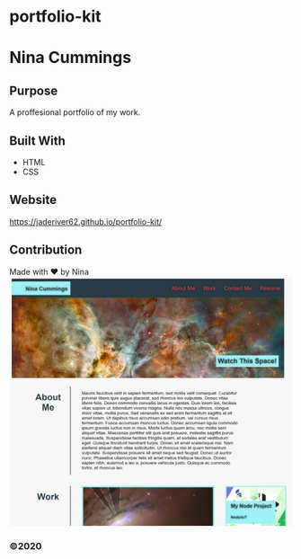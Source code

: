 # portfolio-kit

# Nina Cummings

## Purpose
A proffesional portfolio of my work.

## Built With
* HTML
* CSS

## Website
https://jaderiver62.github.io/portfolio-kit/

## Contribution
Made with ❤️ by Nina
![Screenshot](https://github.com/jaderiver62/portfolio-kit/blob/main/assets/images/jaderiver62.github.io_portfolio-kit_%20screenshot.png?raw=true)
### ©️2020
